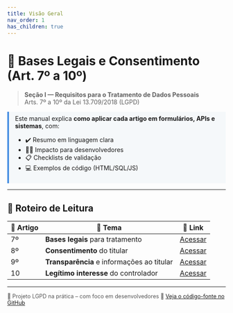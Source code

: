 ```yaml
---
title: Visão Geral
nav_order: 1
has_children: true
---
```


# 📘 Bases Legais e Consentimento (Art. 7º a 10º)

> **Seção I — Requisitos para o Tratamento de Dados Pessoais**  
> Arts. 7º a 10º da Lei 13.709/2018 (LGPD)

<div style="border-left: 4px solid #4a90e2; padding: 0.5em 1em; background-color: #f5f8fa; margin-bottom: 1em;">
  Este manual explica <strong>como aplicar cada artigo em formulários, APIs e sistemas</strong>, com:
  <ul>
    <li>✔️ Resumo em linguagem clara</li>
    <li>🧑‍💻 Impacto para desenvolvedores</li>
    <li>📋 Checklists de validação</li>
    <li>💻 Exemplos de código (HTML/SQL/JS)</li>
  </ul>
</div>

---

## 📍 Roteiro de Leitura

| 🔢 Artigo | 🧩 Tema | 🔗 Link |
|----------|--------|--------|
| 7º | **Bases legais** para tratamento | [Acessar](artigos/art7.md) |
| 8º | **Consentimento** do titular | [Acessar](artigos/art8.md) |
| 9º | **Transparência** e informações ao titular | [Acessar](artigos/art9.md) |
| 10 | **Legítimo interesse** do controlador | [Acessar](artigos/art10.md) |

---

<footer style="font-size: 0.9em; color: #555;">
📌 Projeto LGPD na prática – com foco em desenvolvedores  
🔗 <a href="https://github.com/maariaceciliaholler/ecs.github.io">Veja o código-fonte no GitHub</a>
</footer>
